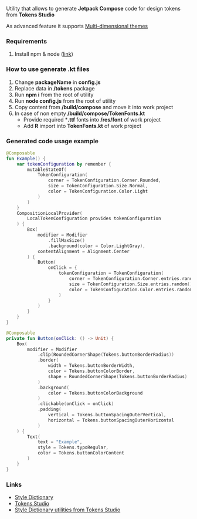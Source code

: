 Utility that allows to generate **Jetpack Compose** code for design tokens from **Tokens Studio**

As advanced feature it supports [Multi-dimensional themes](https://docs.tokens.studio/themes/themes-pro)

### Requirements
1. Install npm & node ([link](https://nodejs.org/en/download))

### How to use generate **.kt** files
1. Change **packageName** in **config.js**
2. Replace data in **/tokens** package
3. Run **npm i** from the root of utility
4. Run **node config.js** from the root of utility
5. Copy content from **/build/compose** and move it into work project
6. In case of non empty **/build/compose/TokenFonts.kt**
    * Provide required ***.ttf** fonts into **/res/font** of work project
    * Add **R** import into **TokenFonts.kt** of work project

### Generated code usage example

```Kotlin
@Composable
fun Example() {
    var tokenConfiguration by remember {
        mutableStateOf(
            TokenConfiguration(
                corner = TokenConfiguration.Corner.Rounded,
                size = TokenConfiguration.Size.Normal,
                color = TokenConfiguration.Color.Light
            )
        )
    }
    CompositionLocalProvider(
        LocalTokenConfiguration provides tokenConfiguration
    ) {
        Box(
            modifier = Modifier
                .fillMaxSize()
                .background(color = Color.LightGray),
            contentAlignment = Alignment.Center
        ) {
            Button(
                onClick = {
                    tokenConfiguration = TokenConfiguration(
                        corner = TokenConfiguration.Corner.entries.random(),
                        size = TokenConfiguration.Size.entries.random(),
                        color = TokenConfiguration.Color.entries.random()
                    )
                }
            )
        }
    }
}

@Composable
private fun Button(onClick: () -> Unit) {
    Box(
        modifier = Modifier
            .clip(RoundedCornerShape(Tokens.buttonBorderRadius))
            .border(
                width = Tokens.buttonBorderWidth,
                color = Tokens.buttonColorBorder,
                shape = RoundedCornerShape(Tokens.buttonBorderRadius)
            )
            .background(
                color = Tokens.buttonColorBackground
            )
            .clickable(onClick = onClick)
            .padding(
                vertical = Tokens.buttonSpacingOuterVertical,
                horizontal = Tokens.buttonSpacingOuterHorizontal
            )
    ) {
        Text(
            text = "Example",
            style = Tokens.typoRegular,
            color = Tokens.buttonColorContent
        )
    }
}
```


### Links
* [Style Dictionary](https://github.com/amzn/style-dictionary)
* [Tokens Studio](https://tokens.studio/)
* [Style Dictionary utilities from Tokens Studio](https://github.com/tokens-studio/sd-transforms)
